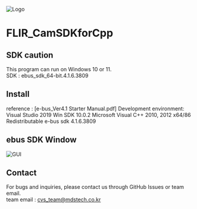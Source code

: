 ![Logo](https://github.com/MDStechCVS/FLIR_CamSDKforCpp/assets/142575573/885390da-a1ef-4181-a06a-9b67e0775cbc)

# FLIR_CamSDKforCpp

## SDK caution
This program can run on Windows 10 or 11.<br>
SDK : ebus_sdk_64-bit.4.1.6.3809

## <div align="left">Install</div>
reference : [e-bus_Ver4.1 Starter Manual.pdf]
Development environment:	Visual Studio 2019
							Win SDK 10.0.2
							Microsoft Visual C++ 2010, 2012 x64/86 Redistributable
							e-bus sdk 4.1.6.3809

## ebus SDK Window

![GUI](https://github.com/MDStechCVS/FLIR_CamSDKforCpp/assets/142575573/74717304-1d63-4975-9c42-190f6e16986b)

## <div align="left">Contact</div>
For bugs and inquiries, please contact us through GitHub Issues or team email.<br>
team email : cvs_team@mdstech.co.kr